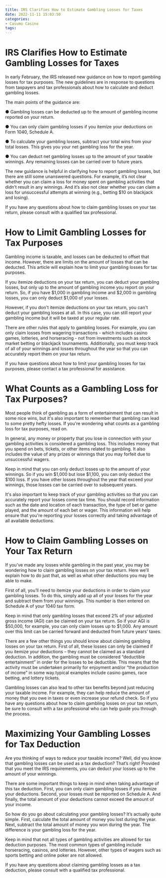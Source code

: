 ```yaml
---
title: IRS Clarifies How to Estimate Gambling Losses for Taxes
date: 2022-11-11 15:03:50
categories:
- Casumo Casino
tags:
---
```



#  IRS Clarifies How to Estimate Gambling Losses for Taxes

In early February, the IRS released new guidance on how to report gambling losses for tax purposes. The new guidelines are in response to questions from taxpayers and tax professionals about how to calculate and deduct gambling losses.

The main points of the guidance are:

● Gambling losses can be deducted up to the amount of gambling income reported on your return.

● You can only claim gambling losses if you itemize your deductions on Form 1040, Schedule A.

● To calculate your gambling losses, subtract your total wins from your total losses. This gives you your net gambling loss for the year.

● You can deduct net gambling losses up to the amount of your taxable winnings. Any remaining losses can be carried over to future years.

The new guidance is helpful in clarifying how to report gambling losses, but there are still some unanswered questions. For example, it’s not clear whether you can claim a loss for money spent on gambling activities that didn’t result in any winnings. And it’s also not clear whether you can claim a loss for unsuccessful attempts at winning (e.g., betting $10 on blackjack and losing).

If you have any questions about how to claim gambling losses on your tax return, please consult with a qualified tax professional.

#  How to Limit Gambling Losses for Tax Purposes

Gambling income is taxable, and losses can be deducted to offset that income. However, there are limits on the amount of losses that can be deducted. This article will explain how to limit your gambling losses for tax purposes.

If you itemize deductions on your tax return, you can deduct your gambling losses, but only up to the amount of gambling income you report on your return. So, if you have $1,000 in gambling income and $2,000 in gambling losses, you can only deduct $1,000 of your losses.

However, if you don't itemize deductions on your tax return, you can't deduct your gambling losses at all. In this case, you can still report your gambling income but it will be taxed at your regular rate.

There are other rules that apply to gambling losses. For example, you can only claim losses from wagering transactions - which includes casino games, lotteries, and horseracing - not from investments such as stock market betting or blackjack tournaments. Additionally, you must keep track of all of your winnings and losses throughout the year so that you can accurately report them on your tax return.

If you have questions about how to limit your gambling losses for tax purposes, please contact a tax professional for assistance.

#  What Counts as a Gambling Loss for Tax Purposes?

Most people think of gambling as a form of entertainment that can result in some nice wins, but it's also important to remember that gambling can lead to some pretty hefty losses. If you're wondering what counts as a gambling loss for tax purposes, read on.

In general, any money or property that you lose in connection with your gambling activities is considered a gambling loss. This includes money that you spend on bets, tickets, or other items related to gambling. It also includes the value of any prizes or winnings that you may forfeit due to unsuccessful wagers.

Keep in mind that you can only deduct losses up to the amount of your winnings. So if you win $1,000 but lose $1,100, you can only deduct the $100 loss. If you have other losses throughout the year that exceed your winnings, those losses can be carried over to subsequent years.

It's also important to keep track of your gambling activities so that you can accurately report your losses come tax time. You should record information such as the date and location of each transaction, the type of bet or game played, and the amount of each bet or wager. This information will help ensure that you're reporting your losses correctly and taking advantage of all available deductions.

#  How to Claim Gambling Losses on Your Tax Return

If you’ve made any losses while gambling in the past year, you may be wondering how to claim gambling losses on your tax return. Here we’ll explain how to do just that, as well as what other deductions you may be able to make.

First of all, you’ll need to itemize your deductions in order to claim your gambling losses. To do this, simply add up all of your losses for the year and subtract them from your winnings. This number is then entered on Schedule A of your 1040 tax form.

Keep in mind that only gambling losses that exceed 2% of your adjusted gross income (AGI) can be claimed on your tax return. So if your AGI is $50,000, for example, you can only claim losses up to $1,000. Any amount over this limit can be carried forward and deducted from future years’ taxes.

There are a few other things you should know about claiming gambling losses on your tax return. First of all, these losses can only be claimed if you itemize your deductions – they cannot be claimed as a standard deduction. In addition, the gambling must be considered “deductible entertainment” in order for the losses to be deductible. This means that the activity must be undertaken primarily for enjoyment and/or “the production of income” in some way.typical examples include casino games, race betting, and lottery tickets.

Gambling losses can also lead to other tax benefits beyond just reducing your taxable income. For example, they can help reduce the amount of money that you owe in taxes or even increase your refund check. So if you have any questions about how to claim gambling losses on your tax return, be sure to consult with a tax professional who can help guide you through the process.

#  Maximizing Your Gambling Losses for Tax Deduction

Are you thinking of ways to reduce your taxable income? Well, did you know that gambling losses can be used as a tax deduction? That’s right! Provided that you meet the IRS requirements, you can deduct your losses up to the amount of your winnings.

There are some important things to keep in mind when taking advantage of this tax deduction. First, you can only claim gambling losses if you itemize your deductions. Second, your losses must be reported on Schedule A. And finally, the total amount of your deductions cannot exceed the amount of your income.

So how do you go about calculating your gambling losses? It’s actually quite simple. First, calculate the total amount of money you lost during the year. Next, subtract the total amount of money you won during the year. The difference is your gambling loss for the year.

Keep in mind that not all types of gambling activities are allowed for tax deduction purposes. The most common types of gambling include horseracing, casinos, and lotteries. However, other types of wagers such as sports betting and online poker are not allowed.

If you have any questions about claiming gambling losses as a tax deduction, please consult with a qualified tax professional.